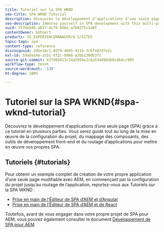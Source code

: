 ```yaml
---
title: Tutoriel sur la SPA WKND
seo-title: SPA WKND Tutorial
description: Découvrez le développement d’applications d’une seule page (SPA) grâce à ce tutoriel en plusieurs parties. Vous serez guidé tout au long de la mise en œuvre de la configuration du projet, du mappage des composants, des outils de développement front-end et du routage d’applications pour mettre en œuvre vos propres SPA.
seo-description: Immerse yourself in SPA development with this multi-part tutorial leading you through project setup, component mapping, front-end development tools, and application routing to implement your own SPA.
uuid: f57be84b-a037-4c76-856e-afb0275c1a0f
contentOwner: bohnert
products: SG_EXPERIENCEMANAGER/6.5/SITES
topic-tags: spa
content-type: reference
discoiquuid: 2dbe18c1-8d79-4685-911b-3c6fe87d7e2c
exl-id: 59ada14e-3cb1-4f2c-b866-a2bb130db3fc
source-git-commit: 63f066013c34a5994e2c6a534d88db0c464cc905
workflow-type: tm+mt
source-wordcount: '139'
ht-degree: 100%

---
```


# Tutoriel sur la SPA WKND{#spa-wknd-tutorial}

Découvrez le développement d’applications d’une seule page (SPA) grâce à ce tutoriel en plusieurs parties. Vous serez guidé tout au long de la mise en œuvre de la configuration du projet, du mappage des composants, des outils de développement front-end et du routage d’applications pour mettre en œuvre vos propres SPA.

## Tutoriels {#tutorials}

Pour obtenir un exemple complet de création de votre propre application d’une seule page modifiable avec AEM, en commençant par la configuration du projet jusqu’au routage de l’application, reportez-vous aux Tutoriels sur la SPA WKND :

* [Prise en main de l’Éditeur de SPA d’AEM et d’Angular](https://experienceleague.adobe.com/docs/experience-manager-learn/spa-angular-tutorial/overview.html?lang=fr)
* [Prise en main de l’Éditeur de SPA d’AEM et de React](https://experienceleague.adobe.com/docs/experience-manager-learn/spa-react-tutorial/overview.html?lang=fr)

Toutefois, avant de vous engager dans votre propre projet de SPA pour AEM, vous pouvez également consulter le document [Développement de SPA pour AEM](/help/sites-developing/spa-architecture.md).
